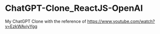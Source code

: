 # ChatGPT-Clone_ReactJS-OpenAI
My ChatGPT Clone with the reference of https://www.youtube.com/watch?v=EzkWAviyYgg
